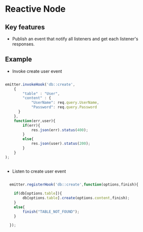 # Reactive Node

## Key features

*  Publish an event that notify all listeners and get each listener's responses.

## Example

* Invoke create user event
```js

emitter.invokeHook('db::create',
	{ 
		"table" : "User",
		"content" : {
			"UserName": req.query.UserName,
			"Password": req.query.Password
	  }
	},
	function(err,user){
		if(err){
			res.json(err).status(400);
		}
		else{
			res.json(user).status(200);
		}
	}
);
    
```
* Listen to create user event

```js

  emitter.registerHook('db::create',function(options,finish){
		
  	if(db[options.table]){
	   	db[options.table].create(options.content,finish);
	}
	else{
		finish("TABLE_NOT_FOUND");
	}
		
  });
  
```










